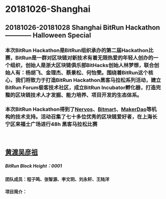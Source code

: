 # 20181026-Shanghai
20181026-20181028 Shanghai BitRun Hackathon ———— Halloween Special
----
### 本次BitRun Hackathon是BitRun组织承办的第二届Hackathon比赛，BitRun是一群对区块链对新技术有着无限热爱的年轻人创办的一个组织，创始人是浙大区块链俱乐部BitHacks创始人林梦想，联合创始人有：杨胡飞、金理杰、蔡景松、何怡雯。围绕着BitRun这个核心，我们将致力于打造BitRun Hackathon黑客马拉松系列活动，建立BitRun Forum极客技术社区，成立BitRun Incubator孵化器，打造完整的区块链技术人才发掘、能力培养、项目开发的生态体系。
### 本次BitRun Hackathon得到了[Nervos](http://www.nervos.org/)、[Bitmart](http://www.bitmart.com)、[MakerDao](https://makerdao.com/)等机构的技术支持。活动召集了七十多位优秀的区块链爱好者，在上海长宁区来福士广场进行48h 黑客马拉松比赛

<Br/>

## [黄渡吴彦祖](https://github.com/zzy0302/hdwyz) 
##### BitRun Block Height：0001
#### 团队成员：程子鸣、张智源、李文玥、刘永轩、王陆洋
#### 项目简介：


<Br/>
